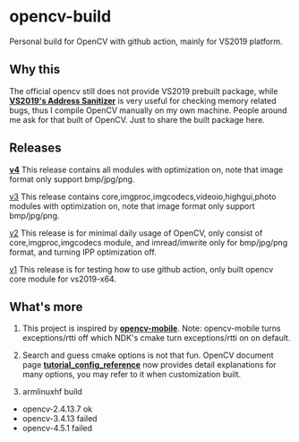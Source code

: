 # opencv-build

Personal build for OpenCV with github action, mainly for VS2019 platform.

## Why this

The official opencv still does not provide VS2019 prebuilt package, while [**VS2019's Address Sanitizer**](https://devblogs.microsoft.com/cppblog/addresssanitizer-asan-for-windows-with-msvc/) is very useful for checking memory related bugs, thus I compile OpenCV manually on my own machine. People around me ask for that built of OpenCV. Just to share the built package here.

## Releases

**[v4](https://github.com/zchrissirhcz/opencv-build/releases/tag/v4)** This release contains all modules with optimization on, note that image format only support bmp/jpg/png.

[v3](https://github.com/zchrissirhcz/opencv-build/releases/tag/v3) This release contains core,imgproc,imgcodecs,videoio,highgui,photo modules with optimization on, note that image format only support bmp/jpg/png.

[v2](https://github.com/zchrissirhcz/opencv-build/releases/tag/v2) This release is for minimal daily usage of OpenCV, only consist of core,imgproc,imgcodecs module, and imread/imwrite only for bmp/jpg/png format, and turning IPP optimization off.

[v1](https://github.com/zchrissirhcz/opencv-build/releases/tag/v1) This release is for testing how to use github action, only built opencv core module for vs2019-x64.

## What's more

1. This project is inspired by **[opencv-mobile](https://github.com/nihui/opencv-mobile/)**. Note: opencv-mobile turns exceptions/rtti off which NDK's cmake turn exceptions/rtti on on default.

2. Search and guess cmake options is not that fun. OpenCV document page **[tutorial_config_reference](https://docs.opencv.org/4.5.0/db/d05/tutorial_config_reference.html)** now provides detail explanations for many options, you may refer to it when customization built.

3. armlinuxhf build
- opencv-2.4.13.7 ok
- opencv-3.4.13 failed
- opencv-4.5.1 failed
